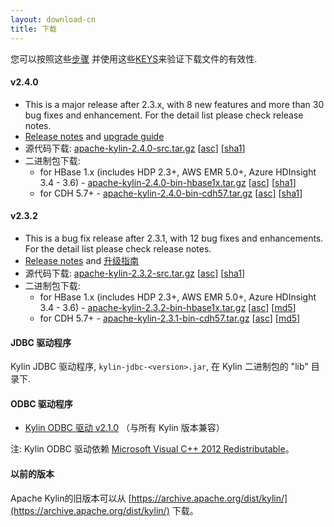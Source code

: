 ```yaml
---
layout: download-cn
title: 下载
---
```


您可以按照这些[步骤](https://www.apache.org/info/verification.html) 并使用这些[KEYS](https://kylin.apache.org/KEYS)来验证下载文件的有效性.

#### v2.4.0
- This is a major release after 2.3.x, with 8 new features and more than 30 bug fixes and enhancement. For the detail list please check release notes. 
- [Release notes](/docs/release_notes.html) and [upgrade guide](/docs/howto/howto_upgrade.html)
- 源代码下载: [apache-kylin-2.4.0-src.tar.gz](http://www.apache.org/dyn/closer.cgi/kylin/apache-kylin-2.4.0/apache-kylin-2.4.0-source-release.zip) \[[asc](https://www.apache.org/dist/kylin/apache-kylin-2.4.0/apache-kylin-2.4.0-source-release.zip.asc)\] \[[sha1](https://www.apache.org/dist/kylin/apache-kylin-2.4.0/apache-kylin-2.4.0-source-release.zip.sha1)\]
- 二进制包下载:
  - for HBase 1.x (includes HDP 2.3+, AWS EMR 5.0+, Azure HDInsight 3.4 - 3.6) - [apache-kylin-2.4.0-bin-hbase1x.tar.gz](http://www.apache.org/dyn/closer.cgi/kylin/apache-kylin-2.4.0/apache-kylin-2.4.0-bin-hbase1x.tar.gz) \[[asc](https://www.apache.org/dist/kylin/apache-kylin-2.4.0/apache-kylin-2.4.0-bin-hbase1x.tar.gz.asc)\] \[[sha1](https://www.apache.org/dist/kylin/apache-kylin-2.4.0/apache-kylin-2.4.0-bin-hbase1x.tar.gz.sha1)\]
  - for CDH 5.7+ - [apache-kylin-2.4.0-bin-cdh57.tar.gz](http://www.apache.org/dyn/closer.cgi/kylin/apache-kylin-2.4.0/apache-kylin-2.4.0-bin-cdh57.tar.gz) \[[asc](https://www.apache.org/dist/kylin/apache-kylin-2.4.0/apache-kylin-2.4.0-bin-cdh57.tar.gz.asc)\] \[[sha1](https://www.apache.org/dist/kylin/apache-kylin-2.4.0/apache-kylin-2.4.0-bin-cdh57.tar.gz.tar.gz.sha1)\]

#### v2.3.2
- This is a bug fix release after 2.3.1, with 12 bug fixes and enhancements. For the detail list please check release notes.
- [Release notes](/docs23/release_notes.html) and [升级指南](/docs23/howto/howto_upgrade.html)
- 源代码下载: [apache-kylin-2.3.2-src.tar.gz](https://www.apache.org/dyn/closer.cgi/kylin/apache-kylin-2.3.2/apache-kylin-2.3.2-source-release.zip) \[[asc](https://www.apache.org/dist/kylin/apache-kylin-2.3.2/apache-kylin-2.3.2-source-release.zip.asc)\] \[[sha1](https://www.apache.org/dist/kylin/apache-kylin-2.3.2/apache-kylin-2.3.2-source-release.zip.sha1)\]
- 二进制包下载:
  - for HBase 1.x (includes HDP 2.3+, AWS EMR 5.0+, Azure HDInsight 3.4 - 3.6) - [apache-kylin-2.3.2-bin-hbase1x.tar.gz](https://www.apache.org/dyn/closer.cgi/kylin/apache-kylin-2.3.2/apache-kylin-2.3.2-bin-hbase1x.tar.gz) \[[asc](https://www.apache.org/dyn/closer.cgi/kylin/apache-kylin-2.3.2/apache-kylin-2.3.2-bin-hbase1x.tar.gz.asc)\] \[[md5](https://www.apache.org/dyn/closer.cgi/kylin/apache-kylin-2.3.2/apache-kylin-2.3.2-bin-hbase1x.tar.gz.md5)\]
  - for CDH 5.7+ - [apache-kylin-2.3.1-bin-cdh57.tar.gz](https://www.apache.org/dyn/closer.cgi/kylin/apache-kylin-2.3.2/apache-kylin-2.3.2-bin-cdh57.tar.gz) \[[asc](https://www.apache.org/dyn/closer.cgi/kylin/apache-kylin-2.3.2/apache-kylin-2.3.2-bin-cdh57.tar.gz.asc)\] \[[md5](https://www.apache.org/dyn/closer.cgi/kylin/apache-kylin-2.3.2/apache-kylin-2.3.2-bin-cdh57.tar.gz.md5)\]

#### JDBC 驱动程序

Kylin JDBC 驱动程序, `kylin-jdbc-<version>.jar`, 在 Kylin 二进制包的 "lib" 目录下.


#### ODBC 驱动程序
* [Kylin ODBC 驱动 v2.1.0](http://kylin.apache.org/download/KylinODBCDriver-2.1.0.zip)  （与所有 Kylin 版本兼容）

注: Kylin ODBC 驱动依赖 [Microsoft Visual C++ 2012 Redistributable](http://www.microsoft.com/en-us/download/details.aspx?id=30679)。

#### 以前的版本  
Apache Kylin的旧版本可以从 [https://archive.apache.org/dist/kylin/](https://archive.apache.org/dist/kylin/) 下载。
